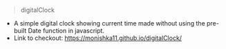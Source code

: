 > digitalClock

* A simple digital clock showing current time made without using the pre-built Date function in javascript.
* Link to checkout: https://monishka11.github.io/digitalClock/